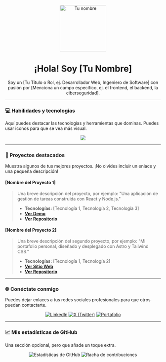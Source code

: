 <div align="center">
  <img src="URL_DE_TU_IMAGEN_DE_PERFIL" width="150" alt="Tu nombre">
  <h1>¡Hola! Soy [Tu Nombre]</h1>
  <p>Soy un [Tu Título o Rol, ej. Desarrollador Web, Ingeniero de Software] con pasión por [Menciona un campo específico, ej. el frontend, el backend, la ciberseguridad].</p>
</div>

---

### 💻 Habilidades y tecnologías

Aquí puedes destacar las tecnologías y herramientas que dominas. Puedes usar iconos para que se vea más visual.

<p align="center">
  <img src="https://skillicons.dev/icons?i=html,css,js,ts,react,nextjs,nodejs,express,mongodb,mysql,git,github,docker" />
</p>

---

### 🚀 Proyectos destacados

Muestra algunos de tus mejores proyectos. ¡No olvides incluir un enlace y una pequeña descripción!

#### **[Nombre del Proyecto 1]**
> Una breve descripción del proyecto, por ejemplo: "Una aplicación de gestión de tareas construida con React y Node.js."
> 
> - **Tecnologías:** [Tecnología 1, Tecnología 2, Tecnología 3]
> - [**Ver Demo**](URL_DE_LA_DEMO)
> - [**Ver Repositorio**](URL_DEL_REPOSITORIO)

#### **[Nombre del Proyecto 2]**
> Una breve descripción del segundo proyecto, por ejemplo: "Mi portafolio personal, diseñado y desplegado con Astro y Tailwind CSS."
> 
> - **Tecnologías:** [Tecnología 1, Tecnología 2]
> - [**Ver Sitio Web**](URL_DE_TU_SITIO)
> - [**Ver Repositorio**](URL_DEL_REPOSITORIO)

---

### 🌐 Conéctate conmigo

Puedes dejar enlaces a tus redes sociales profesionales para que otros puedan contactarte.

<p align="center">
  <a href="URL_DE_TU_LINKEDIN"><img src="https://img.shields.io/badge/LinkedIn-0077B5?style=for-the-badge&logo=linkedin&logoColor=white" alt="LinkedIn"></a>
  <a href="URL_DE_TU_TWITTER_O_X"><img src="https://img.shields.io/badge/X-000000?style=for-the-badge&logo=x&logoColor=white" alt="X (Twitter)"></a>
  <a href="URL_DE TU_PORTAFOLIO"><img src="https://img.shields.io/badge/Portfolio-000000?style=for-the-badge&logo=about-dot-me&logoColor=white" alt="Portafolio"></a>
</p>

---

### 📈 Mis estadísticas de GitHub

Una sección opcional, pero que añade un toque extra.

<p align="center">
  <img src="https://github-readme-stats.vercel.app/api?username=TU_USUARIO_GITHUB&show_icons=true&theme=vue" alt="Estadísticas de GitHub">
  <img src="https://github-readme-streak-stats.herokuapp.com/?user=TU_USUARIO_GITHUB&theme=vue&hide_border=true" alt="Racha de contribuciones">
</p>
